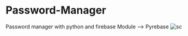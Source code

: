 # Password-Manager
Password manager with python and firebase
Module --> Pyrebase
![sc](https://user-images.githubusercontent.com/46784707/162061425-ebf92f39-5138-4c1f-bcb4-4c0277f1c7e7.png)
